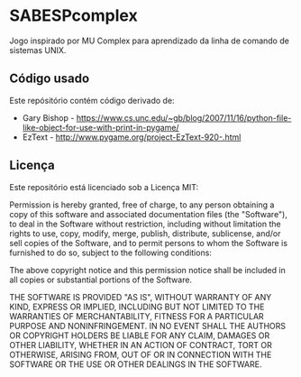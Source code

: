 # SABESPcomplex

Jogo inspirado por MU Complex para aprendizado da linha de comando de sistemas UNIX.

## Código usado

Este repósitório contém código derivado de:

* Gary Bishop - https://www.cs.unc.edu/~gb/blog/2007/11/16/python-file-like-object-for-use-with-print-in-pygame/
* EzText - http://www.pygame.org/project-EzText-920-.html

## Licença

Este repositório está licenciado sob a Licença MIT:

  Permission is hereby granted, free of charge, to any person obtaining a copy of this software and associated documentation files (the "Software"), to deal in the Software without restriction, including without limitation the rights to use, copy, modify, merge, publish, distribute, sublicense, and/or sell copies of the Software, and to permit persons to whom the Software is furnished to do so, subject to the following conditions:

  The above copyright notice and this permission notice shall be included in all copies or substantial portions of the Software.

  THE SOFTWARE IS PROVIDED "AS IS", WITHOUT WARRANTY OF ANY KIND, EXPRESS OR IMPLIED, INCLUDING BUT NOT LIMITED TO THE WARRANTIES OF MERCHANTABILITY, FITNESS FOR A PARTICULAR PURPOSE AND NONINFRINGEMENT. IN NO EVENT SHALL THE AUTHORS OR COPYRIGHT HOLDERS BE LIABLE FOR ANY CLAIM, DAMAGES OR OTHER LIABILITY, WHETHER IN AN ACTION OF CONTRACT, TORT OR OTHERWISE, ARISING FROM, OUT OF OR IN CONNECTION WITH THE SOFTWARE OR THE USE OR OTHER DEALINGS IN THE SOFTWARE.
